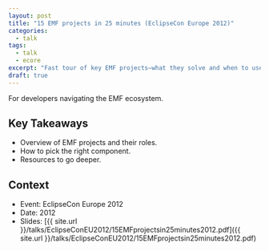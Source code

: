 ```yaml
---
layout: post
title: "15 EMF projects in 25 minutes (EclipseCon Europe 2012)"
categories:
  - talk
tags:
  - talk
  - ecore
excerpt: "Fast tour of key EMF projects—what they solve and when to use them."
draft: true
---
```


For developers navigating the EMF ecosystem.

## Key Takeaways
- Overview of EMF projects and their roles.
- How to pick the right component.
- Resources to go deeper.

## Context
- Event: EclipseCon Europe 2012
- Date: 2012
- Slides: [{{ site.url }}/talks/EclipseConEU2012/15EMFprojectsin25minutes2012.pdf]({{ site.url }}/talks/EclipseConEU2012/15EMFprojectsin25minutes2012.pdf)
